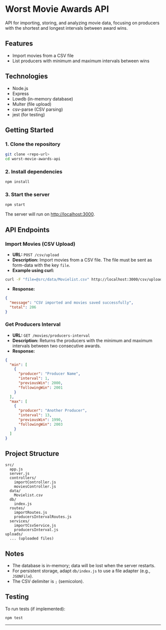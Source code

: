 # Worst Movie Awards API

API for importing, storing, and analyzing movie data, focusing on producers with the shortest and longest intervals between award wins.

## Features
- Import movies from a CSV file
- List producers with minimum and maximum intervals between wins

## Technologies
- Node.js
- Express
- Lowdb (in-memory database)
- Multer (file upload)
- csv-parse (CSV parsing)
- jest (for testing)

## Getting Started

### 1. Clone the repository
```bash
git clone <repo-url>
cd worst-movie-awards-api
```

### 2. Install dependencies
```bash
npm install
```

### 3. Start the server
```bash
npm start
```
The server will run on [http://localhost:3000](http://localhost:3000).

## API Endpoints

### Import Movies (CSV Upload)
- **URL:** `POST /csv/upload`
- **Description:** Import movies from a CSV file. The file must be sent as form-data with the key `file`.
- **Example using curl:**
```bash
curl -F "file=@src/data/Movielist.csv" http://localhost:3000/csv/upload
```
- **Response:**
```json
{
  "message": "CSV imported and movies saved successfully",
  "total": 206
}
```

### Get Producers Interval
- **URL:** `GET /movies/producers-interval`
- **Description:** Returns the producers with the minimum and maximum intervals between two consecutive awards.
- **Response:**
```json
{
  "min": [
    {
      "producer": "Producer Name",
      "interval": 1,
      "previousWin": 2000,
      "followingWin": 2001
    }
  ],
  "max": [
    {
      "producer": "Another Producer",
      "interval": 13,
      "previousWin": 1990,
      "followingWin": 2003
    }
  ]
}
```

## Project Structure
```
src/
  app.js
  server.js
  controllers/
    importController.js
    moviesController.js
  data/
    Movielist.csv
  db/
    index.js
  routes/
    importRoutes.js
    producersIntervalRoutes.js
  services/
    importCsvService.js
    producersInterval.js
uploads/
  ... (uploaded files)
```

## Notes
- The database is in-memory; data will be lost when the server restarts.
- For persistent storage, adapt `db/index.js` to use a file adapter (e.g., `JSONFile`).
- The CSV delimiter is `;` (semicolon).

## Testing
To run tests (if implemented):
```bash
npm test
```

---